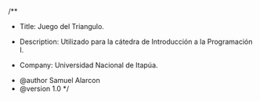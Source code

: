 /**
 * <p>Title: Juego del Triangulo.</p>
 * <p>Description: Utilizado para la cátedra de Introducción a la Programación I.</p>
 * <p>Company: Universidad Nacional de Itapúa.</p>
 * @author Samuel Alarcon
 * @version 1.0
 */
